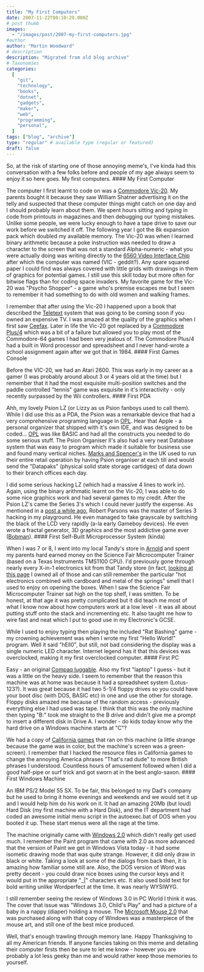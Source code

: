 ```yaml
---
title: "My First Computers"
date: 2007-11-22T00:10:29.000Z
# post thumb
images:
  - "/images/post/2007-my-first-computers.jpg"
#author
author: "Martin Woodward"
# description
description: "Migrated from old blog archive"
# Taxonomies
categories:
  [
    "git",
    "technology",
    "books",
    "dotnet",
    "gadgets",
    "maker",
    "web",
    "programming",
    "personal",
  ]
tags: ["blog", "archive"]
type: "regular" # available type (regular or featured)
draft: false
---
```


So, at the risk of starting one of those annoying meme's, I've kinda had this conversation with a few folks before and people of my age always seem to enjoy it so here goes. My first computers. #### My First Computer

The computer I first learnt to code on was a [Commodore Vic-20](http://en.wikipedia.org/wiki/VIC-20). My parents bought it because they saw William Shatner advertising it on the telly and suspected that these computer things might catch on one day and I should probably learn about them. We spent hours sitting and typing in code from printouts in magazines and then debugging our typing mistakes. Unlike some people, we were lucky enough to have a tape drive to save our work before we switched it off. The following year I got the 8k expansion pack which doubled my available memory. The Vic-20 was when I learned binary arithmetic because a poke instruction was needed to draw a character to the screen that was not a standard Alpha-numeric - what you were actually doing was writing directly to the [6560 Video Interface Chip](http://en.wikipedia.org/wiki/MOS_Technology_VIC) after which the computer was named (VIC - geddit?). Any spare squared paper I could find was always covered with little grids with drawings in them of graphics for potential games. I still use this skill today but more often for bitwise flags than for coding space invaders. My favorite game for the Vic-20 was "Psycho Shopper" - a game who's premise escapes me but I seem to remember it had something to do with old women and walking frames.

[](http://cgi.ebay.co.uk/Psycho-Shopper-COMMODORE-VIC-20-Mastertronic_W0QQitemZ280093975815QQihZ018QQcategoryZ98925QQcmdZViewItem)

I remember that after using the Vic-20 I happened upon a book that described the [Teletext](http://en.wikipedia.org/wiki/Teletext) system that was going to be coming soon if you owned an expensive TV. I was amazed at the quality of the graphics when I first saw [Ceefax](http://en.wikipedia.org/wiki/Ceefax). Later in life the Vic-20 got replaced by a [Commodore Plus/4](http://en.wikipedia.org/wiki/Commodore_Plus/4) which was a bit of a failure but allowed you to play most of the Commodore-64 games I had been very jealous of. The Commodore Plus/4 had a built in Word processor and spreadsheet and I never hand-wrote a school assignment again after we got that in 1984. #### First Games Console

[](http://en.wikipedia.org/wiki/Atari_2600)

Before the VIC-20, we had an Atari 2600. This was early in my career as a gamer (I was probably around about 3 or 4 years old at the time) but I remember that it had the most exquisite multi-position switches and the paddle controlled "tennis" game was exquisite in it's interactivity - only recently surpassed by the Wii controllers. #### First PDA

[](http://www.bioeddie.co.uk/models/psion-ll-organiser-lz.htm) Ahh, my lovely Psion LZ (or Lizzy as us Psion fanboys used to call them). While I did use this as a PDA, the Psion was a remarkable device that had a very comprehensive programing language in [OPL](http://www.garethjmsaunders.co.uk/psion/downloads/opl/oplpdf.zip). Hear that Apple - a personal organizer that shipped with it's own IDE, and was designed to be coded... [OPL](http://www.garethjmsaunders.co.uk/psion/downloads/opl/oplpdf.zip) was like BASIC and had all the constructs you needed to do some serious stuff. The Psion Organiser II's also had a very neat Database system that was easy to program which made it suitable for business use and found many vertical niches. [Marks and Spencer's](http://www.marksandspencer.com/) in the UK used to run their entire retail operation by having Psion organiser at each till and would send the "Datapaks" (physical solid state storage cartidges) of data down to their branch offices each day.

I did some serious hacking LZ (which had a massive 4 lines to work in). Again, using the binary arithmatic learnt on the Vic-20, I was able to do some nice graphics work and had several games to my credit. After the Psion LZ's came the Series 3's which I could never justify the expense. As mentioned in a [post a while ago](http://www.woodwardweb.com/personal/000095.html), Robert Parsons was the master of Series 3 hacking in my playground. He even managed to fake grayscale by switching the black of the LCD very rapidly (a-la early Gameboy devices). He even wrote a fractal generator, 3D graphics and the most addictive game ever ([Bobman](http://www.woodwardweb.com/personal/000095.html)). #### First Self-Built Microprocessor System (kinda)

[](http://www.old-computers.com/museum/computer.asp?c=1053&st=1) When I was 7 or 8, I went into my local Tandy's store in [Arnold](http://maps.live.com/?v=2&sp=Point.sv0tpwgx5gbr_I%20think%20Tandy) and spent my parents hard earned money on the Science Fair Microcomputer Trainer (based on a Texas Instruments TMS1100 CPU). I'd previously gone through nearly every X-in-1 electronics kit from that Tandy store (in fact, [looking at this page](http://musepat.club.fr/sfair.htm) I owned all of those and can still remember the particular "hot electronics combined with cardboard and metal of the springs" smell that I used to enjoy on opening the boxes. When I saw the Science Fair Microcomputer Trainer sat high on the top shelf, I was smitten. To be honest, at that age it was pretty complicated but it did teach me most of what I know now about how computers work at a low level - it was all about putting stuff onto the stack and incrementing etc. It also taught me how to wire fast and neat which I put to good use in my Electronic's GCSE.

While I used to enjoy typing then playing the included "Rat Bashing" game - my crowning achievement was when I wrote my first "Hello World!" program. Well it said "hEll0", but still, not bad considering the display was a single numeric LED character. Internet legend has it that this devices was overclocked, making it my first overclocked computer. #### First PC

Easy - an original [Compaq luggable](http://oldcomputers.net/byte-compaq.html). Also my first "laptop" I guess - but it was a little on the heavy side. I seem to remember that the reason this machine was at home was because it had a spreadsheet system (Lotus-123?). It was great because it had two 5-1/4 floppy drives so you could have your boot disc (with DOS, BASIC etc) in one and use the other for storage. Floppy disks amazed me because of the random access - previously everything else I had used was tape. I think that this was the only machine then typing "B:" took me straight to the B drive and didn't give me a prompt to insert a different disk in Drive A. I wonder - do kids today know why the hard drive on a Windows machine starts at "C"?

We had a copy of [California games](http://en.wikipedia.org/wiki/California_Games) that ran on this machine (a little strange because the game was in color, but the machine's screen was a green-screen). I remember that I hacked the resource files in California games to change the annoying America phrases "That's rad dude" to more British phrases I understood. Countless hours of amusement followed when I did a good half-pipe or surf trick and got sworn at in the best anglo-saxon. #### First Windows Machine

An IBM PS/2 Model 55 SX. To be fair, this belonged to my Dad's company but he used to bring it home evenings and weekends and we would set it up and I would help him do his work on it. It had an amazing 20Mb (but loud) Hard Disk (my first machine with a Hard Disk), and the IT department had coded an awesome initial menu script in the autoexec.bat of DOS when you booted it up. These start menus were all the rage at the time.

The machine originally came with [Windows 2.0](http://www.infosatellite.com/news/2001/10/a251001windowshistory_screenshots.html#windows20) which didn't really get used much. I remember the Paint program that came with 2.0 as more advanced that the version of Paint we get in Windows Vista today - it had some isometic drawing mode that was quite strange. However, it did only draw in black or white. Taking a look at some of the dialogs from back then, it is amazing how familiar some still are. Also, the DOS version of Word was pretty decent - you could draw nice boxes using the cursor keys and it would put in the appropriate "\_|" characters etc. It also used bold text for bold writing unlike Wordperfect at the time. It was nearly WYSIWYG.

I still remember seeing the review of Windows 3.0 in PC World I think it was. The cover that issue was "Windows 3.0, Child's Play" and had a picture of a baby in a nappy (diaper) holding a mouse. The [Microsoft Mouse 2.0](http://www.metaphase.com/pdf/articles/id_mouse.pdf) that was purchased along with that copy of Windows was a masterpiece of the mouse art, and still one of the best mice produced.

Well, that's enough trawling through memory lane. Happy Thanksgiving to all my American friends. If anyone fancies taking on this meme and detailing their computer firsts then be sure to let me know - however you are probably a lot less geeky than me and would rather keep those memories to yourself.
